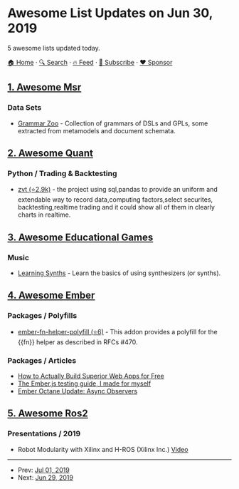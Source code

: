 # Awesome List Updates on Jun 30, 2019

5 awesome lists updated today.

[🏠 Home](/README.md) · [🔍 Search](https://www.trackawesomelist.com/search/) · [🔥 Feed](https://www.trackawesomelist.com/rss.xml) · [📮 Subscribe](https://trackawesomelist.us17.list-manage.com/subscribe?u=d2f0117aa829c83a63ec63c2f&id=36a103854c) · [❤️  Sponsor](https://github.com/sponsors/theowenyoung)



## [1. Awesome Msr](/content/dspinellis/awesome-msr/README.md)

### Data Sets

*   [Grammar Zoo](http://slebok.github.io/zoo/) - Collection of grammars of DSLs and GPLs, some extracted from metamodels and document schemata.

## [2. Awesome Quant](/content/wilsonfreitas/awesome-quant/README.md)

### Python / Trading & Backtesting

*   [zvt (⭐2.9k)](https://github.com/zvtvz/zvt) - the project using sql,pandas to provide an uniform and extendable way to record data,computing factors,select securites, backtesting,realtime trading and it could show all of them in clearly charts in realtime.

## [3. Awesome Educational Games](/content/yrgo/awesome-educational-games/README.md)

### Music

*   [Learning Synths](https://learningsynths.ableton.com/) - Learn the basics of using synthesizers (or synths).

## [4. Awesome Ember](/content/ember-community-russia/awesome-ember/README.md)

### Packages / Polyfills

*   [ember-fn-helper-polyfill (⭐6)](https://github.com/rwjblue/ember-fn-helper-polyfill) - This addon provides a polyfill for the {{fn}} helper as described in RFCs #470.

### Packages / Articles

*   [How to Actually Build Superior Web Apps for Free](https://medium.com/@devotox/zero-cost-web-apps-part-1-b2d6b46916f1)
*   [The Ember.js testing guide, I made for myself](https://medium.com/@sarbbottam/the-ember-js-testing-guide-i-made-for-myself-c9a073a0c718)
*   [Ember Octane Update: Async Observers](https://www.pzuraq.com/ember-octane-update-async-observers/)

## [5. Awesome Ros2](/content/fkromer/awesome-ros2/README.md)

### Presentations / 2019

*   Robot Modularity with Xilinx and H-ROS (Xilinx Inc.) [Video](https://www.xilinx.com/video/events/robot-modularity-with-xilinx-and-h-ros.html)

---

- Prev: [Jul 01, 2019](/content/2019/07/01/README.md)
- Next: [Jun 29, 2019](/content/2019/06/29/README.md)